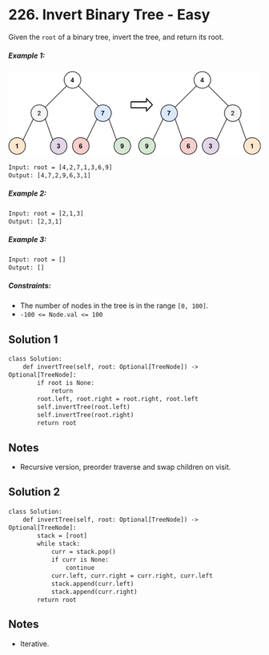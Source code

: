 # 226. Invert Binary Tree - Easy

Given the `root` of a binary tree, invert the tree, and return its root.

##### Example 1:
<img src="../assets/226_invert1-tree.jpg" />

```
Input: root = [4,2,7,1,3,6,9]
Output: [4,7,2,9,6,3,1]
```

##### Example 2:

```
Input: root = [2,1,3]
Output: [2,3,1]
```

##### Example 3:

```
Input: root = []
Output: []
```

##### Constraints:

- The number of nodes in the tree is in the range `[0, 100]`.
- `-100 <= Node.val <= 100`

## Solution 1

```
class Solution:
    def invertTree(self, root: Optional[TreeNode]) -> Optional[TreeNode]:
        if root is None:
            return
        root.left, root.right = root.right, root.left
        self.invertTree(root.left)
        self.invertTree(root.right)
        return root
```

## Notes
- Recursive version, preorder traverse and swap children on visit.

## Solution 2

```
class Solution:
    def invertTree(self, root: Optional[TreeNode]) -> Optional[TreeNode]:
        stack = [root]
        while stack:
            curr = stack.pop()
            if curr is None:
                continue
            curr.left, curr.right = curr.right, curr.left
            stack.append(curr.left)
            stack.append(curr.right)
        return root
```

## Notes
- Iterative. 